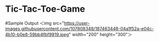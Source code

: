 # Tic-Tac-Toe-Game

#Sample Output
＜img src="https://user-images.githubusercontent.com/107808348/187463448-04a1f52a-e04c-4b10-b0e8-59bb4fbf9919.jpeg" width="200" height="300"＞
